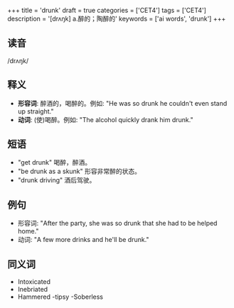 +++
title = 'drunk'
draft = true
categories = ['CET4']
tags = ['CET4']
description = '[drʌŋk] a.醉的；陶醉的'
keywords = ['ai words', 'drunk']
+++

## 读音
/drʌŋk/

## 释义
- **形容词**: 醉酒的，喝醉的。例如: "He was so drunk he couldn't even stand up straight."
- **动词**: (使)喝醉。例如: "The alcohol quickly drank him drunk."

## 短语
- "get drunk" 喝醉，醉酒。
- "be drunk as a skunk" 形容非常醉的状态。
- "drunk driving" 酒后驾驶。

## 例句
- 形容词: "After the party, she was so drunk that she had to be helped home."
- 动词: "A few more drinks and he'll be drunk."

## 同义词
- Intoxicated
- Inebriated
- Hammered
-tipsy
-Soberless
